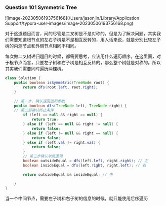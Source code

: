 ### 	Question 101 Symmetric Tree

![image-20230506193756168](/Users/jasonjin/Library/Application Support/typora-user-images/image-20230506193756168.png)

对于这道题目而言，问的尽管是二叉树是不是对称的，但是为了解决问题，其实我们需要知道根节点的左右子树是不是相互反转的，用人话来说，就是分别比较左子树的内测节点和外侧节点相同不相同。

每次做二叉树递归题目的时候，都需要思考，应该用什么遍历顺序。在这里面，对于根节点而言，只要左子树和右子树是相互反转的，那么整个树就是对称的。所以其实我们需要同时遍历两棵树。

```java
class Solution {
    public boolean isSymmetric(TreeNode root) {
        return dfs(root.left, root.right);
    }
    
    // 第一步，确认返回值和参数
    public boolean dfs(TreeNode left, TreeNode right) {
    // 第二部确认终止条件
        if (left == null && right == null) {
            return true;
        } else if (left == null && right != null) {
            return false;
        } else if (left != null && right == null) {
            return false;
        } else if (left.val != right.val) {
            return false;
        }
        // 第三步确认单层逻辑
        boolean outsideEqual = dfs(left.left, right.right); // 左
        boolean insideEqual = dfs(left.right, right.left); // 右
        
        return outsideEqual && insideEqual; // 中
        
    }
}
```

当一个中间节点，需要左子树和右子树的信息的时候，就只能使用后序遍历